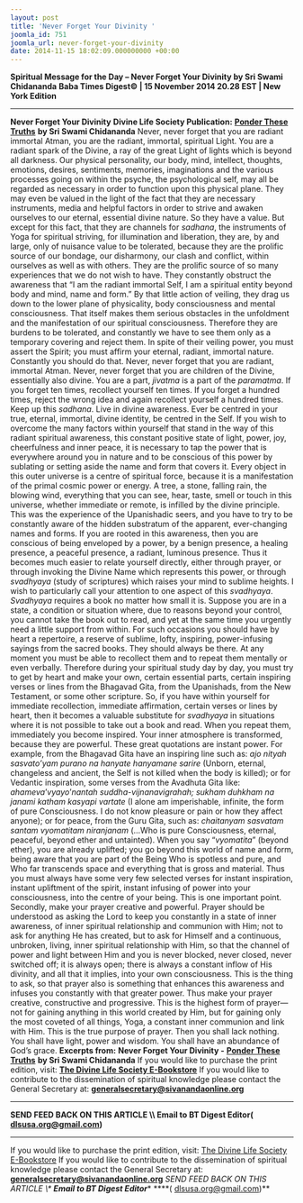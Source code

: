 ```yaml
---
layout: post
title: 'Never Forget Your Divinity '
joomla_id: 751
joomla_url: never-forget-your-divinity
date: 2014-11-15 18:02:09.000000000 +00:00
---
```

**Spiritual Message for the Day – Never Forget Your Divinity by Sri Swami Chidananda**
**Baba Times Digest© | 15 November 2014 20.28 EST | New York Edition**
* * *  
**Never Forget Your Divinity**
**Divine Life Society Publication:** [**Ponder These Truths**](http://www.dlshq.org/download/ponder.htm#_VPID_11) **by Sri Swami Chidananda**
Never, never forget that you are radiant immortal Atman, you are the radiant, immortal, spiritual Light. You are a radiant spark of the Divine, a ray of the great Light of lights which is beyond all darkness.
Our physical personality, our body, mind, intellect, thoughts, emotions, desires, sentiments, memories, imaginations and the various processes going on within the psyche, the psychological self, may all be regarded as necessary in order to function upon this physical plane. They may even be valued in the light of the fact that they are necessary instruments, media and helpful factors in order to strive and awaken ourselves to our eternal, essential divine nature. So they have a value.
But except for this fact, that they are channels for _sadhana_, the instruments of Yoga for spiritual striving, for illumination and liberation, they are, by and large, only of nuisance value to be tolerated, because they are the prolific source of our bondage, our disharmony, our clash and conflict, within ourselves as well as with others. They are the prolific source of so many experiences that we do not wish to have. They constantly obstruct the awareness that “I am the radiant immortal Self, I am a spiritual entity beyond body and mind, name and form.” By that little action of veiling, they drag us down to the lower plane of physicality, body consciousness and mental consciousness. That itself makes them serious obstacles in the unfoldment and the manifestation of our spiritual consciousness. Therefore they are burdens to be tolerated, and constantly we have to see them only as a temporary covering and reject them.
In spite of their veiling power, you must assert the Spirit; you must affirm your eternal, radiant, immortal nature. Constantly you should do that. Never, never forget that you are radiant, immortal Atman. Never, never forget that you are children of the Divine, essentially also divine. You are a part, _jivatma_ is a part of the _paramatma_. If you forget ten times, recollect yourself ten times. If you forget a hundred times, reject the wrong idea and again recollect yourself a hundred times. Keep up this _sadhana_. Live in divine awareness. Ever be centred in your true, eternal, immortal, divine identity, be centred in the Self.
If you wish to overcome the many factors within yourself that stand in the way of this radiant spiritual awareness, this constant positive state of light, power, joy, cheerfulness and inner peace, it is necessary to tap the power that is everywhere around you in nature and to be conscious of this power by sublating or setting aside the name and form that covers it.
Every object in this outer universe is a centre of spiritual force, because it is a manifestation of the primal cosmic power or energy. A tree, a stone, falling rain, the blowing wind, everything that you can see, hear, taste, smell or touch in this universe, whether immediate or remote, is infilled by the divine principle. This was the experience of the Upanishadic seers, and you have to try to be constantly aware of the hidden substratum of the apparent, ever-changing names and forms.
If you are rooted in this awareness, then you are conscious of being enveloped by a power, by a benign presence, a healing presence, a peaceful presence, a radiant, luminous presence. Thus it becomes much easier to relate yourself directly, either through prayer, or through invoking the Divine Name which represents this power, or through _svadhyaya_ (study of scriptures) which raises your mind to sublime heights.
I wish to particularly call your attention to one aspect of this _svadhyaya_. _Svadhyaya_ requires a book no matter how small it is. Suppose you are in a state, a condition or situation where, due to reasons beyond your control, you cannot take the book out to read, and yet at the same time you urgently need a little support from within. For such occasions you should have by heart a repertoire, a reserve of sublime, lofty, inspiring, power-infusing sayings from the sacred books. They should always be there. At any moment you must be able to recollect them and to repeat them mentally or even verbally.
Therefore during your spiritual study day by day, you must try to get by heart and make your own, certain essential parts, certain inspiring verses or lines from the Bhagavad Gita, from the Upanishads, from the New Testament, or some other scripture. So, if you have within yourself for immediate recollection, immediate affirmation, certain verses or lines by heart, then it becomes a valuable substitute for _svadhyaya_ in situations where it is not possible to take out a book and read. When you repeat them, immediately you become inspired. Your inner atmosphere is transformed, because they are powerful. These great quotations are instant power.
For example, from the Bhagavad Gita have an inspiring line such as: _ajo nityah sasvato’yam purano na hanyate hanyamane sarire_ (Unborn, eternal, changeless and ancient, the Self is not killed when the body is killed); or for Vedantic inspiration, some verses from the Avadhuta Gita like: _ahameva_’_vyayo_’_nantah suddha-vijnanavigrahah; sukham duhkham na janami katham kasyapi vartate_ (I alone am imperishable, infinite, the form of pure Consciousness. I do not know pleasure or pain or how they affect anyone); or for peace, from the Guru Gita, such as: _chaitanyam sasvatam santam vyomatitam niranjanam_ (...Who is pure Consciousness, eternal, peaceful, beyond ether and untainted). When you say “_vyomatita_” (beyond ether), you are already uplifted; you go beyond this world of name and form, being aware that you are part of the Being Who is spotless and pure, and Who far transcends space and everything that is gross and material. Thus you must always have some very few selected verses for instant inspiration, instant upliftment of the spirit, instant infusing of power into your consciousness, into the centre of your being. This is one important point.
Secondly, make your prayer creative and powerful. Prayer should be understood as asking the Lord to keep you constantly in a state of inner awareness, of inner spiritual relationship and communion with Him; not to ask for anything He has created, but to ask for Himself and a continuous, unbroken, living, inner spiritual relationship with Him, so that the channel of power and light between Him and you is never blocked, never closed, never switched off; it is always open; there is always a constant inflow of His divinity, and all that it implies, into your own consciousness. This is the thing to ask, so that prayer also is something that enhances this awareness and infuses you constantly with that greater power. Thus make your prayer creative, constructive and progressive.
This is the highest form of prayer—not for gaining anything in this world created by Him, but for gaining only the most coveted of all things, Yoga, a constant inner communion and link with Him. This is the true purpose of prayer. Then you shall lack nothing. You shall have light, power and wisdom. You shall have an abundance of God’s grace.
**Excerpts from:**  **Never Forget Your Divinity -** [**Ponder These Truths**](http://www.dlshq.org/download/ponder.htm#_VPID_11) **by Sri Swami Chidananda**
If you would like to purchase the print edition, visit: **[The Divine Life Society E-Bookstore](http://www.dlshq.org/download/download.htm)**
If you would like to contribute to the dissemination of spiritual knowledge please contact the General Secretary at: [](mailto:%20%3Cscript%20type=%27text/javascript%27%3E%20%3C%21--%20var%20prefix%20=%20%27ma%27%20+%20%27il%27%20+%20%27to%27;%20var%20path%20=%20%27hr%27%20+%20%27ef%27%20+%20%27=%27;%20var%20addy57016%20=%20%27generalsecretary%27%20+%20%27@%27;%20addy57016%20=%20addy57016%20+%20%27sivanandaonline%27%20+%20%27.%27%20+%20%27org%27;%20document.write%28%27%3Ca%20%27%20+%20path%20+%20%27%5C%27%27%20+%20prefix%20+%20%27:%27%20+%20addy57016%20+%20%27%5C%27%3E%27%29;%20document.write%28addy57016%29;%20document.write%28%27%3C%5C/a%3E%27%29;%20//--%3E%5Cn%20%3C/script%3E%3Cscript%20type=%27text/javascript%27%3E%20%3C%21--%20document.write%28%27%3Cspan%20style=%5C%27display:%20none;%5C%27%3E%27%29;%20//--%3E%20%3C/script%3EThis%20email%20address%20is%20being%20protected%20from%20spambots.%20You%20need%20JavaScript%20enabled%20to%20view%20it.%20%3Cscript%20type=%27text/javascript%27%3E%20%3C%21--%20document.write%28%27%3C/%27%29;%20document.write%28%27span%3E%27%29;%20//--%3E%20%3C/script%3E?subject=Contribution%20to%20Dissemination%20of%20Spiritual%20Knowledge) **generalsecretary@sivanandaonline.org**
****
**SEND FEED BACK ON THIS ARTICLE \\\ Email to BT Digest Editor[](mailto:%20%3Cscript%20type=%27text/javascript%27%3E%20%3C%21--%20var%20prefix%20=%20%27ma%27%20+%20%27il%27%20+%20%27to%27;%20var%20path%20=%20%27hr%27%20+%20%27ef%27%20+%20%27=%27;%20var%20addy72654%20=%20%27dlsusa.org%27%20+%20%27@%27;%20addy72654%20=%20addy72654%20+%20%27gmail%27%20+%20%27.%27%20+%20%27com%27;%20document.write%28%27%3Ca%20%27%20+%20path%20+%20%27%5C%27%27%20+%20prefix%20+%20%27:%27%20+%20addy72654%20+%20%27%5C%27%3E%27%29;%20document.write%28addy72654%29;%20document.write%28%27%3C%5C/a%3E%27%29;%20//--%3E%5Cn%20%3C/script%3E%3Cscript%20type=%27text/javascript%27%3E%20%3C%21--%20document.write%28%27%3Cspan%20style=%5C%27display:%20none;%5C%27%3E%27%29;%20//--%3E%20%3C/script%3EThis%20email%20address%20is%20being%20protected%20from%20spambots.%20You%20need%20JavaScript%20enabled%20to%20view%20it.%20%3Cscript%20type=%27text/javascript%27%3E%20%3C%21--%20document.write%28%27%3C/%27%29;%20document.write%28%27span%3E%27%29;%20//--%3E%20%3C/script%3E?subject=DLS%20Posts)( [dlsusa.org@gmail.com](mailto:dlsusa.org@gmail.com))**
* * *
  
If you would like to purchase the print edition, visit: [The Divine Life Society E-Bookstore](http://www.dlshq.org/download/download.htm)
If you would like to contribute to the dissemination of spiritual knowledge please contact the General Secretary at: **[generalsecretary@sivanandaonline.org](mailto:generalsecretary@sivanandaonline.org)**
**SEND FEED BACK ON THIS ARTICLE \\\**  **Email to BT Digest Editor**** [](mailto:%20%3Cscript%20type=%27text/javascript%27%3E%20%3C%21--%20var%20prefix%20=%20%27ma%27%20+%20%27il%27%20+%20%27to%27;%20var%20path%20=%20%27hr%27%20+%20%27ef%27%20+%20%27=%27;%20var%20addy72654%20=%20%27dlsusa.org%27%20+%20%27@%27;%20addy72654%20=%20addy72654%20+%20%27gmail%27%20+%20%27.%27%20+%20%27com%27;%20document.write%28%27%3Ca%20%27%20+%20path%20+%20%27%5C%27%27%20+%20prefix%20+%20%27:%27%20+%20addy72654%20+%20%27%5C%27%3E%27%29;%20document.write%28addy72654%29;%20document.write%28%27%3C%5C/a%3E%27%29;%20//--%3E%5Cn%20%3C/script%3E%3Cscript%20type=%27text/javascript%27%3E%20%3C%21--%20document.write%28%27%3Cspan%20style=%5C%27display:%20none;%5C%27%3E%27%29;%20//--%3E%20%3C/script%3EThis%20email%20address%20is%20being%20protected%20from%20spambots.%20You%20need%20JavaScript%20enabled%20to%20view%20it.%20%3Cscript%20type=%27text/javascript%27%3E%20%3C%21--%20document.write%28%27%3C/%27%29;%20document.write%28%27span%3E%27%29;%20//--%3E%20%3C/script%3E?subject=DLS%20Posts)****( [dlsusa.org@gmail.com](mailto:dlsusa.org@gmail.com))**  
